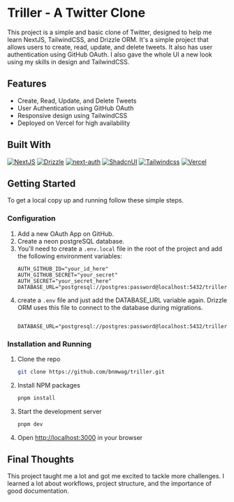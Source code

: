 # Triller - A Twitter Clone

This project is a simple and basic clone of Twitter, designed to help me learn NextJS, TailwindCSS, and Drizzle ORM. It's a simple project that allows users to create, read, update, and delete tweets. It also has user authentication using GitHub OAuth. I also gave the whole UI a new look using my skills in design and TailwindCSS.

## Features

- Create, Read, Update, and Delete Tweets
- User Authentication using GitHub OAuth
- Responsive design using TailwindCSS
- Deployed on Vercel for high availability

## Built With

[![NextJS](https://img.shields.io/badge/next.js-black?style=for-the-badge&logo=next.js)](https://nextjs.org/)
[![Drizzle](https://img.shields.io/badge/drizzle-black?style=for-the-badge&logo=drizzle)](https://drizzle.dev/)
[![next-auth](https://img.shields.io/badge/nextauth-black?style=for-the-badge)](https://next-auth.js.org/)
[![ShadcnUI](https://img.shields.io/badge/shadcnui-black?style=for-the-badge&logo=shadcnui)](https://shadcnui.com/)
[![Tailwindcss](https://img.shields.io/badge/tailwindcss-black?style=for-the-badge&logo=tailwindcss)](https://www.tailwindcss.com/)
[![Vercel](https://img.shields.io/badge/vercel-black?style=for-the-badge&logo=vercel)](https://vercel.com/)

## Getting Started

To get a local copy up and running follow these simple steps.

### Configuration

1. Add a new OAuth App on GitHub.
2. Create a neon postgreSQL database.
3. You'll need to create a `.env.local` file in the root of the project and add the following environment variables:
   ```env
   AUTH_GITHUB_ID="your_id_here"
   AUTH_GITHUB_SECRET="your_secret"
   AUTH_SECRET="your_secret_here"
   DATABASE_URL="postgresql://postgres:password@localhost:5432/triller"
   ```
4. create a `.env` file and just add the DATABASE_URL variable again. Drizzle ORM uses this file to connect to the database during migrations.
   ```env
    DATABASE_URL="postgresql://postgres:password@localhost:5432/triller"
   ```

### Installation and Running

1. Clone the repo

   ```sh
   git clone https://github.com/bnmwag/triller.git
   ```

2. Install NPM packages
   ```sh
   pnpm install
   ```
3. Start the development server
   ```sh
   pnpm dev
   ```
4. Open [http://localhost:3000](http://localhost:3000) in your browser

## Final Thoughts

This project taught me a lot and got me excited to tackle more challenges. I learned a lot about workflows, project structure, and the importance of good documentation.
